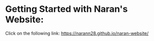 # Getting Started with Naran's Website:

Click on the following link: https://narann28.github.io/naran-website/

